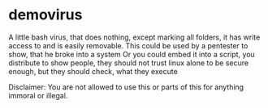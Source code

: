 # demovirus
A little bash virus, that does nothing, except marking all folders, it has write access to and is easily removable.
This could be used by a pentester to show, that he broke into a system
Or you could embed it into a script, you distribute to show people, they should not trust linux alone to be secure enough, but they should check, what they execute

Disclaimer:
You are not allowed to use this or parts of this for anything immoral or illegal.
